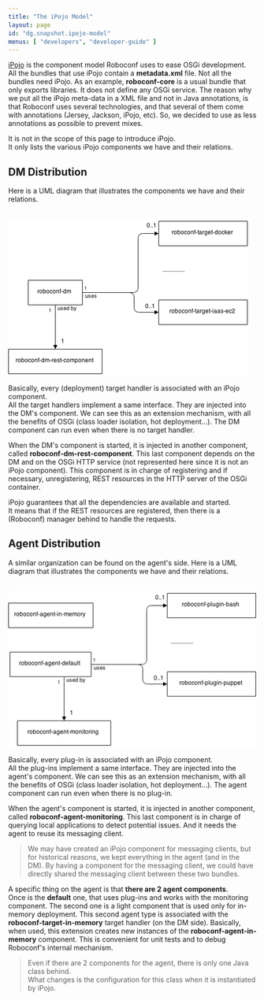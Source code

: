 ```yaml
---
title: "The iPojo Model"
layout: page
id: "dg.snapshot.ipojo-model"
menus: [ "developers", "developer-guide" ]
---
```


[iPojo](http://felix.apache.org/documentation/subprojects/apache-felix-ipojo.html) is the component model Roboconf uses to ease OSGi development.  
All the bundles that use iPojo contain a **metadata.xml** file. Not all the bundles need iPojo. As an
example, **roboconf-core** is a usual bundle that only exports libraries. It does not define any OSGi service.
The reason why we put all the iPojo meta-data in a XML file and not in Java annotations, is that Roboconf uses
several technologies, and that several of them come with annotations (Jersey, Jackson, iPojo, etc). 
So, we decided to use as less annotations as possible to prevent mixes.

It is not in the scope of this page to introduce iPojo.  
It only lists the various iPojo components we have and their relations.


## DM Distribution

Here is a UML diagram that illustrates the components we have and their relations.  

<br />
<img src="/resources/img/ipojo-dm.png" alt="The iPojo model on the DM's side" />
<br />

Basically, every (deployment) target handler is associated with an iPojo component.  
All the target handlers implement a same interface. They are injected into the DM's component. We can see this
as an extension mechanism, with all the benefits of OSGi (class loader isolation, hot deployment...).
The DM component can run even when there is no target handler.

When the DM's component is started, it is injected in another component, called **roboconf-dm-rest-component**.
This last component depends on the DM and on the OSGi HTTP service (not represented here since it is not an iPojo
component). This component is in charge of registering and if necessary, unregistering, REST resources in 
the HTTP server of the OSGi container.

iPojo guarantees that all the dependencies are available and started.  
It means that if the REST resources are registered, then there is a (Roboconf) manager behind to handle the requests.


## Agent Distribution

A similar organization can be found on the agent's side.
Here is a UML diagram that illustrates the components we have and their relations.  

<br />
<img src="/resources/img/ipojo-agent.png" alt="The iPojo model on the agent's side" />
<br />

Basically, every plug-in is associated with an iPojo component.  
All the plug-ins implement a same interface. They are injected into the agent's component. We can see this
as an extension mechanism, with all the benefits of OSGi (class loader isolation, hot deployment...).
The agent component can run even when there is no plug-in.

When the agent's component is started, it is injected in another component, called **roboconf-agent-monitoring**.
This last component is in charge of querying local applications to detect potential issues. And it needs the agent
to reuse its messaging client.

> We may have created an iPojo component for messaging clients, but for historical reasons,
> we kept everything in the agent (and in the DM). By having a component for the messaging client,
> we could have directly shared the messaging client between these two bundles.

A specific thing on the agent is that **there are 2 agent components**.  
Once is the **default** one, that uses plug-ins and works with the monitoring component.
The second one is a light component that is used only for in-memory deployment. This second agent type
is associated with the **roboconf-target-in-memory** target handler (on the DM side). Basically, when used, this 
extension creates new instances of the **roboconf-agent-in-memory** component. This is convenient for unit tests 
and to debug Roboconf's internal mechanism.

> Even if there are 2 components for the agent, there is only one Java class behind.  
> What changes is the configuration for this class when it is instantiated by iPojo.
